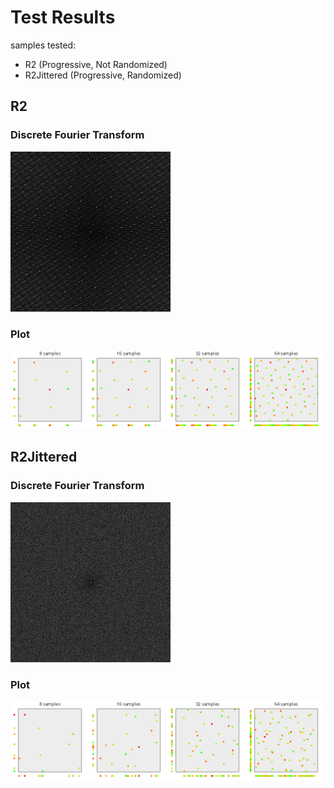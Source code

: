 # Test Results
 samples tested:
* R2 (Progressive, Not Randomized)
* R2Jittered (Progressive, Randomized)
## R2
### Discrete Fourier Transform
![R2](../../../_2d/samples/irrational_numbers/DFT_R2.png)  
### Plot
![R2](../../../_2d/samples/irrational_numbers/MakePlot_R2.png)  
## R2Jittered
### Discrete Fourier Transform
![R2Jittered](../../../_2d/samples/irrational_numbers/DFT_R2Jittered.png)  
### Plot
![R2Jittered](../../../_2d/samples/irrational_numbers/MakePlot_R2Jittered.png)  
